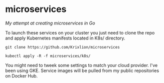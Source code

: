 # microservices
*My attempt at creating microservices in Go*

To launch these services on your cluster you just need to clone the repo and apply Kubernetes manifests located in K8s/ directory.
```
git clone https://github.com/Krixlion/microservices

kubectl apply -R -f microservices/k8s/
```
You might need to tweek some settings to match your cloud provider. I've been using GKE.
Service images will be pulled from my public repositories on Docker Hub.
